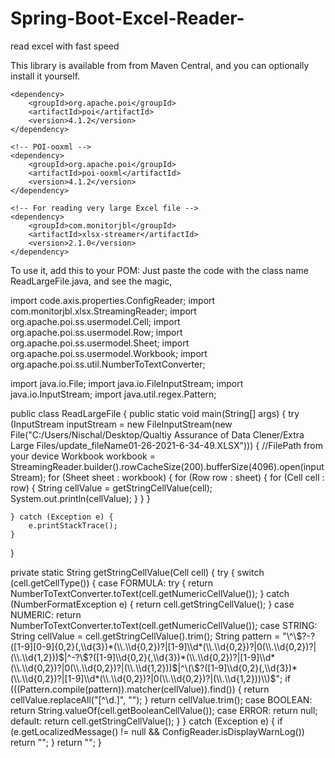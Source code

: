 # Spring-Boot-Excel-Reader-
read excel with fast speed

This library is available from from Maven Central, and you can optionally install it yourself.

<!-- POI for parsing Excel files-->
    <dependency>
        <groupId>org.apache.poi</groupId>
        <artifactId>poi</artifactId>
        <version>4.1.2</version>
    </dependency>

    <!-- POI-ooxml -->
    <dependency>
        <groupId>org.apache.poi</groupId>
        <artifactId>poi-ooxml</artifactId>
        <version>4.1.2</version>
    </dependency>

    <!-- For reading very large Excel file -->
    <dependency>
        <groupId>com.monitorjbl</groupId>
        <artifactId>xlsx-streamer</artifactId>
        <version>2.1.0</version>
    </dependency>
To use it, add this to your POM: Just paste the code with the class name ReadLargeFile.java, and see the magic,

import code.axis.properties.ConfigReader;
import com.monitorjbl.xlsx.StreamingReader;
import org.apache.poi.ss.usermodel.Cell;
import org.apache.poi.ss.usermodel.Row;
import org.apache.poi.ss.usermodel.Sheet;
import org.apache.poi.ss.usermodel.Workbook;
import org.apache.poi.ss.util.NumberToTextConverter;

import java.io.File;
import java.io.FileInputStream;
import java.io.InputStream;
import java.util.regex.Pattern;

public class ReadLargeFile {
     public static void main(String[] args) {
       try (InputStream inputStream = new FileInputStream(new File("C:/Users/Nischal/Desktop/Qualtiy Assurance of Data Clener/Extra Large Files/update_fileName01-26-2021-6-34-49.XLSX"))) { //FilePath from your device
        Workbook workbook = StreamingReader.builder().rowCacheSize(200).bufferSize(4096).open(inputStream);
        for (Sheet sheet : workbook) {
            for (Row row : sheet) {
                for (Cell cell : row) {
                    String cellValue = getStringCellValue(cell);
                    System.out.println(cellValue);
                }
            }
        }

    } catch (Exception e) {
        e.printStackTrace();
    }
}

private static String getStringCellValue(Cell cell) {
    try {
        switch (cell.getCellType()) {
            case FORMULA:
                try {
                    return NumberToTextConverter.toText(cell.getNumericCellValue());
                } catch (NumberFormatException e) {
                    return cell.getStringCellValue();
                }
            case NUMERIC:
                return NumberToTextConverter.toText(cell.getNumericCellValue());
            case STRING:
                String cellValue = cell.getStringCellValue().trim();
                String pattern = "\\^\\$?-?([1-9][0-9]{0,2}(,\\d{3})*(\\.\\d{0,2})?|[1-9]\\d*(\\.\\d{0,2})?|0(\\.\\d{0,2})?|(\\.\\d{1,2}))$|^-?\\$?([1-9]\\d{0,2}(,\\d{3})*(\\.\\d{0,2})?|[1-9]\\d*(\\.\\d{0,2})?|0(\\.\\d{0,2})?|(\\.\\d{1,2}))$|^\\(\\$?([1-9]\\d{0,2}(,\\d{3})*(\\.\\d{0,2})?|[1-9]\\d*(\\.\\d{0,2})?|0(\\.\\d{0,2})?|(\\.\\d{1,2}))\\)$";
                if (((Pattern.compile(pattern)).matcher(cellValue)).find()) {
                    return cellValue.replaceAll("[^\\d.]", "");
                }
                return cellValue.trim();
            case BOOLEAN:
                return String.valueOf(cell.getBooleanCellValue());
            case ERROR:
                return null;
            default:
                return cell.getStringCellValue();
        }
    } catch (Exception e) {
        if (e.getLocalizedMessage() != null && ConfigReader.isDisplayWarnLog())
            return "";
    }
    return "";
}

